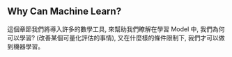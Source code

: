 ## Why Can Machine Learn?
這個章節我們將導入許多的數學工具, 來幫助我們瞭解在學習 Model 中, 我們為何可以學習? (改善某個可量化評估的事情), 又在什麼樣的條件限制下, 我們才可以做到機器學習。
